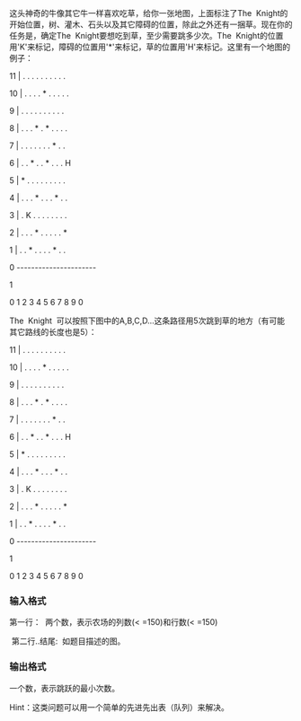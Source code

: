 这头神奇的牛像其它牛一样喜欢吃草，给你一张地图，上面标注了The  Knight的开始位置，树、灌木、石头以及其它障碍的位置，除此之外还有一捆草。现在你的任务是，确定The  Knight要想吃到草，至少需要跳多少次。The  Knight的位置用'K'来标记，障碍的位置用'*'来标记，草的位置用'H'来标记。这里有一个地图的例子：

11 | . . . . . . . . . .

10 | . . . . * . . . . . 

9 | . . . . . . . . . . 

8 | . . . * . * . . . . 

7 | . . . . . . . * . . 

6 | . . * . . * . . . H 

5 | * . . . . . . . . . 

4 | . . . * . . . * . . 

3 | . K . . . . . . . . 

2 | . . . * . . . . . * 

1 | . . * . . . . * . . 

0 ----------------------

1 

0 1 2 3 4 5 6 7 8 9 0 

The  Knight  可以按照下图中的A,B,C,D...这条路径用5次跳到草的地方（有可能其它路线的长度也是5）：

11 | . . . . . . . . . .

10 | . . . . * . . . . . 

9 | . . . . . . . . . . 

8 | . . . * . * . . . . 

7 | . . . . . . . * . . 

6 | . . * . . * . . . H 

5 | * . . . . . . . . . 

4 | . . . * . . . * . . 

3 | . K . . . . . . . . 

2 | . . . * . . . . . * 

1 | . . * . . . . * . . 

0 ----------------------

1 

0 1 2 3 4 5 6 7 8 9 0 

### 输入格式

第一行：  两个数，表示农场的列数(< =150)和行数(< =150) 

 第二行..结尾:  如题目描述的图。

### 输出格式

一个数，表示跳跃的最小次数。

Hint：这类问题可以用一个简单的先进先出表（队列）来解决。

